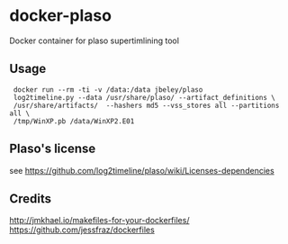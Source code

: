 # docker-plaso
Docker container for plaso supertimlining tool



## Usage
```
 docker run --rm -ti -v /data:/data jbeley/plaso
 log2timeline.py --data /usr/share/plaso/ --artifact_definitions \
 /usr/share/artifacts/  --hashers md5 --vss_stores all --partitions all \
 /tmp/WinXP.pb /data/WinXP2.E01
```


## Plaso's license
see https://github.com/log2timeline/plaso/wiki/Licenses-dependencies

## Credits
http://jmkhael.io/makefiles-for-your-dockerfiles/
https://github.com/jessfraz/dockerfiles
